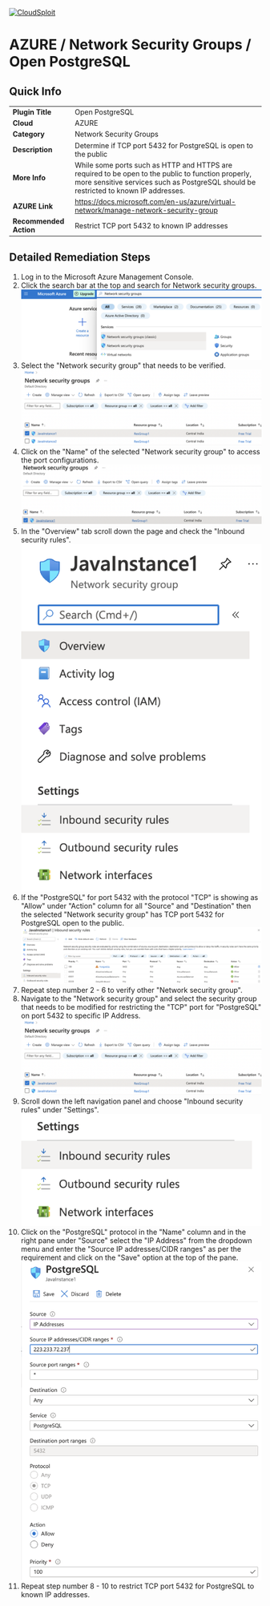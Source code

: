 [![CloudSploit](https://cloudsploit.com/img/logo-new-big-text-100.png "CloudSploit")](https://cloudsploit.com)

# AZURE / Network Security Groups / Open PostgreSQL

## Quick Info

| | |
|-|-|
| **Plugin Title** | Open PostgreSQL |
| **Cloud** | AZURE |
| **Category** | Network Security Groups |
| **Description** | Determine if TCP port 5432 for PostgreSQL is open to the public |
| **More Info** | While some ports such as HTTP and HTTPS are required to be open to the public to function properly, more sensitive services such as PostgreSQL should be restricted to known IP addresses. |
| **AZURE Link** | https://docs.microsoft.com/en-us/azure/virtual-network/manage-network-security-group |
| **Recommended Action** | Restrict TCP port 5432 to known IP addresses |

## Detailed Remediation Steps
1. Log in to the Microsoft Azure Management Console.
2. Click the search bar at the top and search for Network security groups. </br> <img src="/resources/azure/networksecuritygroups/open-postgresql/step2.png"/>
3. Select the "Network security group" that needs to be verified. </br> <img src="/resources/azure/networksecuritygroups/open-postgresql/step3.png"/>
4. Click on the "Name" of the selected "Network security group" to access the port configurations. </br> <img src="/resources/azure/networksecuritygroups/open-postgresql/step4.png"/> 
5. In the "Overview" tab scroll down the page and check the "Inbound security rules". </br> <img src="/resources/azure/networksecuritygroups/open-postgresql/step5.png"/>
6. If the "PostgreSQL" for port 5432 with the protocol "TCP" is showing as "Allow" under "Action" column for all "Source" and "Destination" then the selected "Network security group" has TCP port 5432 for PostgreSQL open to the public. </br> <img src="/resources/azure/networksecuritygroups/open-postgresql/step6.png"/>
7. Repeat step number 2 - 6 to verify other "Network security group". </br>
8. Navigate to the "Network security group" and select the security group that needs to be modified for restricting the "TCP" port for "PostgreSQL" on port 5432 to specific IP Address.</br> <img src="/resources/azure/networksecuritygroups/open-postgresql/step8.png"/>
9. Scroll down the left navigation panel and choose "Inbound security rules" under "Settings".</br> <img src="/resources/azure/networksecuritygroups/open-postgresql/step9.png"/>
10. Click on the "PostgreSQL" protocol in the "Name" column and in the right pane under "Source" select the "IP Address" from the dropdown menu and enter the "Source IP addresses/CIDR ranges" as per the requirement and click on the "Save" option at the top of the pane. </br> <img src="/resources/azure/networksecuritygroups/open-postgresql/step10.png"/>
11. Repeat step number 8 - 10 to restrict TCP port 5432 for PostgreSQL to known IP addresses.</br>
